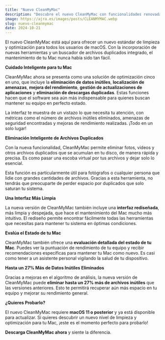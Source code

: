 ```yaml
---
title: "Nuevo CleanMyMac"
description: "Descubre el nuevo CleanMyMac con funcionalidades renovadas para eliminar archivos duplicados, mejorar el rendimiento y mantener tu Mac en perfecto estado."
image: https://ajra.es/images/posts/CLEANMYMAC.webp
slug: nuevo-cleanmymac
date: 2024-10-21
---
```


El nuevo CleanMyMac está aquí para ofrecer un nuevo estándar de limpieza y optimización para todos los usuarios de macOS. Con la incorporación de nuevas herramientas y un buscador de archivos duplicados integrado, el mantenimiento de tu Mac nunca había sido tan fácil.

**Cuidado Inteligente para tu Mac**

CleanMyMac ahora se presenta como una solución de optimización cinco en uno, que incluye la **eliminación de datos inútiles**, **localización de amenazas**, **mejora del rendimiento**, **gestión de actualizaciones de aplicaciones** y **eliminación de descargas duplicadas**. Estas funciones hacen que el software sea aún más indispensable para quienes buscan mantener su equipo en perfecto estado.

La interfaz te muestra de un vistazo lo que necesita tu atención, con métricas como el número de archivos inútiles eliminados, amenazas de seguridad encontradas y mejoras de rendimiento realizadas. ¡Todo en un solo lugar!

**Eliminación Inteligente de Archivos Duplicados**

Con la nueva funcionalidad, CleanMyMac permite eliminar fotos, vídeos y otros archivos duplicados que se acumulan en tu disco, de manera rápida y precisa. Es como pasar una escoba virtual por tus archivos y dejar solo lo esencial.

Esta función es particularmente útil para fotógrafos o cualquier persona que lidie con grandes cantidades de archivos. Gracias a esta herramienta, no tendrás que preocuparte de perder espacio por duplicados que solo saturan tu sistema.

**Una Interfaz Más Limpia**

La nueva versión de CleanMyMac también incluye una **interfaz rediseñada**, más limpia y despejada, que hace el mantenimiento del Mac mucho más intuitivo. El rediseño permite encontrar fácilmente todas las herramientas que necesitas para mantener tu sistema en óptimas condiciones.

**Evalúa el Estado de tu Mac**

CleanMyMac también ofrece una **evaluación detallada del estado de tu Mac**. Puedes ver la puntuación de rendimiento de tu equipo y recibir recomendaciones específicas para mantener tu Mac como nuevo. Es casi como tener a un asistente personal vigilando la salud de tu dispositivo.

**Hasta un 27% Más de Datos Inútiles Eliminados**

Gracias a mejoras en el algoritmo de análisis, la nueva versión de CleanMyMac puede **eliminar hasta un 27% más de archivos inútiles** que las versiones anteriores. Esto te permitirá recuperar aún más espacio en tu equipo y mejorar su rendimiento general.

**¿Quieres Probarlo?**

El nuevo CleanMyMac requiere **macOS 11 o posterior** y ya está disponible para actualizar. Si quieres descubrir un nuevo nivel de limpieza y optimización para tu Mac, ¡este es el momento perfecto para probarlo!

**Descarga CleanMyMac ahora** y siente la diferencia.
